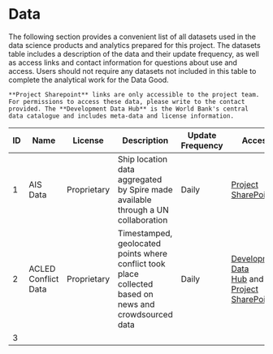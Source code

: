 # Data

The following section provides a convenient list of all datasets used in the data science products and analytics prepared for this project. The datasets table includes a description of the data and their update frequency, as well as access links and contact information for questions about use and access. Users should not require any datasets not included in this table to complete the analytical work for the Data Good.

```{note}
**Project Sharepoint** links are only accessible to the project team. For permissions to access these data, please write to the contact provided. The **Development Data Hub** is the World Bank's central data catalogue and includes meta-data and license information.
```

| ID  | Name                | License     | Description                                                                                            | Update Frequency | Access                                                                                                                                                                                                                                                                                                                           | Contact                                                        |
| --- | ------------------- | ----------- | ------------------------------------------------------------------------------------------------------ | ---------------- | -------------------------------------------------------------------------------------------------------------------------------------------------------------------------------------------------------------------------------------------------------------------------------------------------------------------------------- | -------------------------------------------------------------- |
| 1   | AIS Data            | Proprietary | Ship location data aggregated by Spire made available through a UN collaboration                       | Daily            | [Project SharePoint](https://worldbankgroup.sharepoint.com/:f:/r/teams/DevelopmentDataPartnershipCommunity-WBGroup/Shared%20Documents/Projects/Data%20Lab/Red%20Sea%20Maritime%20Monitoring?csf=1&web=1&e=AHvobA)                                                                                                                | [Andres Chamorro](mailto:achamorroelizond@worldbank.org), GOST |
| 2   | ACLED Conflict Data | Proprietary | Timestamped, geolocated points where conflict took place collected based on news and crowdsourced data | Daily            | [Development Data Hub]((https://datacatalog.worldbank.org/int/search/dataset/0061835/acled---middle-east)) and [Project SharePoint](https://worldbankgroup.sharepoint.com/:f:/r/teams/DevelopmentDataPartnershipCommunity-WBGroup/Shared%20Documents/Projects/Data%20Lab/Red%20Sea%20Maritime%20Monitoring?csf=1&web=1&e=AHvobA) | [Sahiti Sarva](mailto:ssarva@worldbank.org), Data Lab          |
| 3   |                     |             |                                                                                                        |                  |                                                                                                                                                                                                                                                                                                                                  |                                                                |



